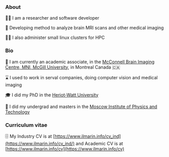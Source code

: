### About

🧑‍🔬 I am a researcher and software developer

🧠 Developing method to analyze brain MRI scans and other medical imaging

👨‍💻 I also administer small linux clusters for HPC 

### Bio

🔬 I am currently an academic associate, in the [McConnell Brain Imaging Centre, MNI, McGill University](https://www.mcgill.ca/bic/), in Montreal Canada 🇨🇦

⌛️ I used to work in serval companies, doing computer vision and medical imaging 

🎓 I did my PhD in the [Heriot-Watt University](https://www.hw.ac.uk/)

🌱 I did my undergrad and masters in the [Moscow Institute of Physics and Technology](https://www.mipt.ru/)


### Curriculum vitae

🗄️ My Industry CV is at [https://www.ilmarin.info/cv_ind](https://www.ilmarin.info/cv_ind/) and Academic CV is at [https://www.ilmarin.info/cv](https://www.ilmarin.info/cv)
